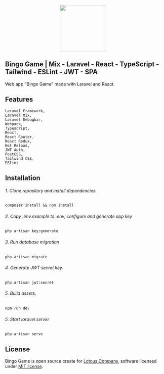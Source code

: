 <p align="center"><a href="https://lotous.com.co" target="_blank"><img src="http://lotous.com.co/assets/img/logo/lotous.svg" width="150" /></a></p>

## Bingo Game | Mix - Laravel - React - TypeScript - Tailwind - ESLint - JWT - SPA

Web app "Bingo Game" made with Laravel and React.


## Features
    Laravel Framework, 
    Laravel Mix,
    Laravel Debugbar,
    Webpack,
    Typescript,
    React, 
    React Router, 
    React Redux,
    Hot Reload,
    JWT Auth,
    PostCSS,
    Tailwind CSS,
    ESlint

## Installation
###### 1. Clone repository and install dependencies.
        
    composer install && npm install

###### 2. Copy .env.example to .env, configure and generate app key

    php artisan key:generate

###### 3. Run database migration

    php artisan migrate

###### 4. Generate JWT secret key.

    php artisan jwt:secret

###### 5. Build assets.  

    npm run dev

###### 5. Start laravel server

    php artisan serve

## License

Bingo Game is open source create for [Lotous Company](https://lotous.com.co), software licensed under [MIT license](https://opensource.org/licenses/MIT).
